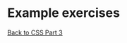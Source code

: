 <h1>Example exercises</h1>
<p>
<a style="float:left;" href="css-part-3.html" class="btn2">Back to CSS Part 3</a>
</p>
<p style="clear:both;"></p>
